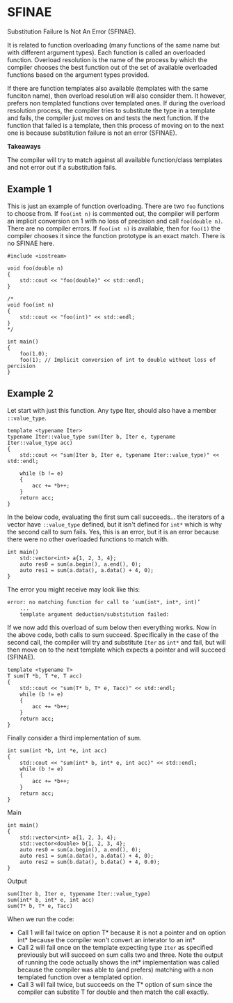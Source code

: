 # SFINAE

Substitution Failure Is Not An Error (SFINAE). 

It is related to function overloading (many functions of the same name but with
different argument types). Each function is called an overloaded function.
Overload resolution is the name of the process by which the compiler chooses the
best function out of the set of available overloaded functions based on the
argument types provided.

If there are function templates also available (templates with the same funciton
name), then overload resolution will also consider them. It however, prefers non
templated functions over templated ones. If during the overload resolution
process, the compiler tries to substitute the type in a template and fails, the
compiler just moves on and tests the next function. If the function that failed
is a template, then this process of moving on to the next one is because
substitution failure is not an error (SFINAE).

**Takeaways** 

The compiler will try to match against all available function/class templates
and not error out if a substitution fails.


## Example 1

This is just an example of function overloading. There are two `foo` functions
to choose from. If `foo(int n)` is commented out, the compiler will perform an
implicit conversion on 1 with no loss of precision and call `foo(double n)`.
There are no compiler errors. If `foo(int n)` is available, then for `foo(1)`
the compiler chooses it since the function prototype is an exact match. There is
no SFINAE here. 

```
#include <iostream>

void foo(double n)
{
    std::cout << "foo(double)" << std::endl;
}

/*
void foo(int n)
{
    std::cout << "foo(int)" << std::endl;
}
*/

int main()
{
    foo(1.0);
    foo(1); // Implicit conversion of int to double without loss of percision
}
```

## Example 2

Let start with just this function. Any type Iter, should also have a member
`::value_type`.

```
template <typename Iter>
typename Iter::value_type sum(Iter b, Iter e, typename Iter::value_type acc)
{
    std::cout << "sum(Iter b, Iter e, typename Iter::value_type)" << std::endl;

    while (b != e)
    {
        acc += *b++;
    }
    return acc;
}
```

In the below code, evaluating the first sum call succeeds... the iterators of a
vector have `::value_type` defined, but it isn't defined for `int*` which is why
the second call to sum fails. Yes, this is an error, but it is an error because
there were no other overloaded functions to match with.

```
int main()
    std::vector<int> a{1, 2, 3, 4};
    auto res0 = sum(a.begin(), a.end(), 0);
    auto res1 = sum(a.data(), a.data() + 4, 0);
}
```

The error you might receive may look like this:
```
error: no matching function for call to ‘sum(int*, int*, int)’
    ...
    template argument deduction/substitution failed:
```

If we now add this overload of sum below then everything works. Now in the above
code, both calls to sum succeed. Specifically in the case of the second call,
the compiler will try and substitute `Iter` as `int*` and fail, but will then
move on to the next template which expects a pointer and will succeed (SFINAE).

```
template <typename T>
T sum(T *b, T *e, T acc)
{
    std::cout << "sum(T* b, T* e, Tacc)" << std::endl;
    while (b != e)
    {
        acc += *b++;
    }
    return acc;
}
```

Finally consider a third implementation of sum.

```
int sum(int *b, int *e, int acc)
{
    std::cout << "sum(int* b, int* e, int acc)" << std::endl;
    while (b != e)
    {
        acc += *b++;
    }
    return acc;
}
```

Main
```
int main()
{
    std::vector<int> a{1, 2, 3, 4};
    std::vector<double> b{1, 2, 3, 4};
    auto res0 = sum(a.begin(), a.end(), 0);
    auto res1 = sum(a.data(), a.data() + 4, 0);
    auto res2 = sum(b.data(), b.data() + 4, 0.0);
}
```

Output
```
sum(Iter b, Iter e, typename Iter::value_type)
sum(int* b, int* e, int acc)
sum(T* b, T* e, Tacc)
```

When we run the code:
* Call 1 will fail twice on option T* because it is not a pointer and on option
  int* because the compiler won't convert an interator to an int*
* Call 2 will fail once on the template expecting type `Iter` as specified
  previously but will succeed on sum calls two and three. Note the output of running the code actually shows the int* implementation was called because the compiler was able to (and prefers) matching with a non templated function over a templated option.
* Call 3 will fail twice, but succeeds on the T* option of sum since the
  compiler can substite T for double and then match the call exactly. 
